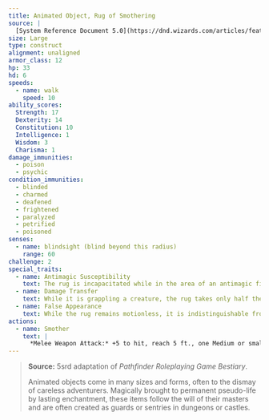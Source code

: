 ```yaml
---
title: Animated Object, Rug of Smothering
source: |
  [System Reference Document 5.0](https://dnd.wizards.com/articles/features/systems-reference-document-srd)
size: Large
type: construct
alignment: unaligned
armor_class: 12
hp: 33
hd: 6
speeds:
  - name: walk
    speed: 10
ability_scores:
  Strength: 17
  Dexterity: 14
  Constitution: 10
  Intelligence: 1
  Wisdom: 3
  Charisma: 1
damage_immunities:
  - poison
  - psychic
condition_immunities:
  - blinded
  - charmed
  - deafened
  - frightened
  - paralyzed
  - petrified
  - poisoned
senses:
  - name: blindsight (blind beyond this radius)
    range: 60
challenge: 2
special_traits:
  - name: Antimagic Susceptibility
    text: The rug is incapacitated while in the area of an antimagic field. If targeted by dispel magic, the rug must succeed on a Constitution saving throw against the caster's spell save DC or fall unconscious for 1 minute.
  - name: Damage Transfer
    text: While it is grappling a creature, the rug takes only half the damage dealt to it, and the creature grappled by the rug takes the other half.
  - name: False Appearance
    text: While the rug remains motionless, it is indistinguishable from a normal rug.
actions:
  - name: Smother
    text: |
      *Melee Weapon Attack:* +5 to hit, reach 5 ft., one Medium or smaller creature. *Hit:* The creature is grappled (escape DC 13). Until this grapple ends, the target is restrained, blinded, and at risk of suffocating, and the rug can't smother another target. In addition, at the start of each of the target's turns, the target takes 10 (2d6 + 3) bludgeoning damage.
---
```


> **Source:** 5srd adaptation of *Pathfinder Roleplaying Game Bestiary*.
>
> Animated objects come in many sizes and forms, often to the dismay of careless adventurers. Magically brought to permanent pseudo-life by lasting enchantment, these items follow the will of their masters and are often created as guards or sentries in dungeons or castles.
